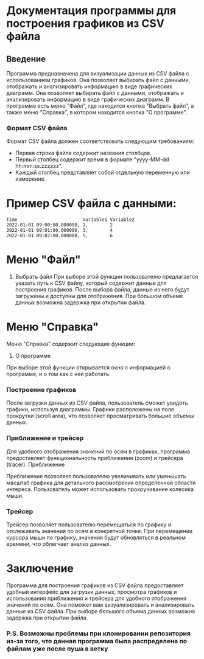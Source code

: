 # Документация программы для построения графиков из CSV файла
## Введение

Программа предназначена для визуализации данных из CSV файла с использованием графиков. Она позволяет выбирать файл с данными, отображать и анализировать информацию в виде графических диаграмм. Она позволяет выбирать файл с данными, отображать и анализировать информацию в виде графических диаграмм. В программе есть меню "Файл", где находится кнопка "Выбрать файл", а также меню "Справка", в котором находится кнопка "О программе".


### Формат CSV файла

Формат CSV файла должен соответствовать следующим требованиям:

- Первая строка файла содержит названия столбцов.
- Первый столбец содержит время в формате "yyyy-MM-dd hh:mm:ss.zzzzzz".
- Каждый столбец представляет собой отдельную переменную или измерение.

# Пример CSV файла с данными:
```
Time                        Variable1 Variable2
2022-01-01 09:00:00.000000, 1,        2
2022-01-01 09:01:00.000000, 3,        4
2022-01-01 09:02:00.000000, 5,        6
```

# Меню "Файл"

1. Выбрать файл
При выборе этой функции пользователю предлагается указать путь к CSV файлу, который содержит данные для построения графиков. После выбора файла, данные из него будут загружены и доступны для отображения. При большом объеме данных возможна задержка при открытии файла.

# Меню "Справка"

Меню "Справка" содержит следующие функции:
1. О программе

При выборе этой функции открывается окно с информацией о программе, и о том как с ней работать.


### Построение графиков

После загрузки данных из CSV файла, пользователь сможет увидеть графики, используя диаграммы. Графики расположены на поле прокрутки (scroll area), что позволяет просматривать большие объемы данных.

### Приближение и трейсер

Для удобного отображения значений по осям в графиках, программа предоставляет функциональность приближения (zoom) и трейсера (tracer).
Приближение

Приближение позволяет пользователю увеличивать или уменьшать масштаб графика для детального рассмотрения определенной области интереса. Пользователь может использовать прокручивание колесика мыши.

### Трейсер

Трейсер позволяет пользователю перемещаться по графику и отслеживать значения по осям в конкретной точке. При перемещении курсора мыши по графику, значения будут обновляться в реальном времени, что облегчает анализ данных.


# Заключение

Программа для построения графиков из CSV файла предоставляет удобный интерфейс для загрузки данных, просмотра графиков и использования приближения и трейсера для удобного отображения значений по осям. Она поможет вам визуализировать и анализировать данные из CSV файла. При выборе большого объема данных возможна задержка при открытии файла.

### P.S. Возможны проблемы при клонировании репозитория из-за того, что данная программа была распределена по файлам уже после пуша в ветку
